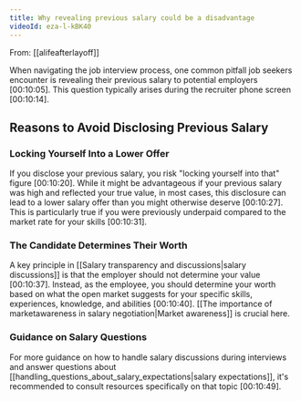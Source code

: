 ```yaml
---
title: Why revealing previous salary could be a disadvantage
videoId: eza-l-kBK40
---
```


From: [[alifeafterlayoff]] <br/> 

When navigating the job interview process, one common pitfall job seekers encounter is revealing their previous salary to potential employers <a class="yt-timestamp" data-t="00:10:05">[00:10:05]</a>. This question typically arises during the recruiter phone screen <a class="yt-timestamp" data-t="00:10:14">[00:10:14]</a>.

## Reasons to Avoid Disclosing Previous Salary

### Locking Yourself Into a Lower Offer
If you disclose your previous salary, you risk "locking yourself into that" figure <a class="yt-timestamp" data-t="00:10:20">[00:10:20]</a>. While it might be advantageous if your previous salary was high and reflected your true value, in most cases, this disclosure can lead to a lower salary offer than you might otherwise deserve <a class="yt-timestamp" data-t="00:10:27">[00:10:27]</a>. This is particularly true if you were previously underpaid compared to the market rate for your skills <a class="yt-timestamp" data-t="00:10:31">[00:10:31]</a>.

### The Candidate Determines Their Worth
A key principle in [[Salary transparency and discussions|salary discussions]] is that the employer should not determine your value <a class="yt-timestamp" data-t="00:10:37">[00:10:37]</a>. Instead, as the employee, you should determine your worth based on what the open market suggests for your specific skills, experiences, knowledge, and abilities <a class="yt-timestamp" data-t="00:10:40">[00:10:40]</a>. [[The importance of marketawareness in salary negotiation|Market awareness]] is crucial here.

### Guidance on Salary Questions
For more guidance on how to handle salary discussions during interviews and answer questions about [[handling_questions_about_salary_expectations|salary expectations]], it's recommended to consult resources specifically on that topic <a class="yt-timestamp" data-t="00:10:49">[00:10:49]</a>.